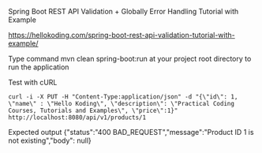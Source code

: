 Spring Boot REST API Validation + Globally Error Handling Tutorial with Example

https://hellokoding.com/spring-boot-rest-api-validation-tutorial-with-example/


Type command mvn clean spring-boot:run at your project root directory to run the application

Test with cURL

```http request
curl -i -X PUT -H "Content-Type:application/json" -d "{\"id\": 1, \"name\" : \"Hello Koding\", \"description\": \"Practical Coding Courses, Tutorials and Examples\", \"price\":1}" http://localhost:8080/api/v1/products/1
```

Expected output
{"status":"400 BAD_REQUEST","message":"Product ID 1 is not existing","body": null}
